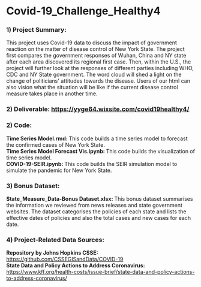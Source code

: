 # Covid-19_Challenge_Healthy4
### 1) Project Summary: <br>
This project uses Covid-19 data to discuss the impact of government reaction on the matter of disease control of New York State. The project first compares the government responses of Wuhan, China and NY state after each area discovered its regional first case. Then, within the U.S., the project will further look at the responses of different parties including WHO, CDC and NY State government. The word cloud will shed a light on the change of politicians' attitudes towards the disease. Users of our html can also vision what the situation will be like if the current disease control measure takes place in another time.

### 2) Deliverable: https://yyge64.wixsite.com/covid19healthy4/ <br>

### 2) Code: <br>
<b>Time Series Model.rmd: </b> This code builds a time series model to forecast the confirmed cases of New York State. <br>
<b>Time Series Model Forecast Vis.ipynb: </b> This code builds the visualization of time series model. <br>
<b>COVID-19-SEIR.ipynb: </b> This code builds the SEIR simulation model to simulate the pandemic for New York State.

### 3) Bonus Dataset:
<b>State_Measure_Data-Bonus Dataset.xlsx: </b> This bonus dataset summarises the information we reviewed from news releases and state government websites. The dataset categorises the policies of each state and lists the effective dates of policies  and also the total cases and new cases for each date.

### 4) Project-Related Data Sources:
<b>Repository by Johns Hopkins CSSE: </b> https://github.com/CSSEGISandData/COVID-19 <br>
<b>State Data and Policy Actions to Address Coronavirus: </b> https://www.kff.org/health-costs/issue-brief/state-data-and-policy-actions-to-address-coronavirus/

